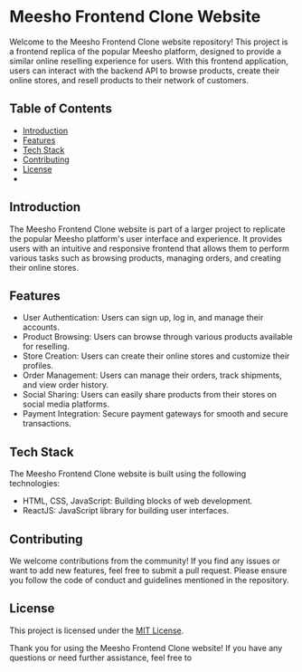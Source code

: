 # Meesho Frontend Clone Website


Welcome to the Meesho Frontend Clone website repository! This project is a frontend replica of the popular Meesho platform, designed to provide a similar online reselling experience for users. With this frontend application, users can interact with the backend API to browse products, create their online stores, and resell products to their network of customers.

## Table of Contents
- [Introduction](#introduction)
- [Features](#features)
- [Tech Stack](#tech-stack)
- [Contributing](#contributing)
- [License](#license)
- 

## Introduction
The Meesho Frontend Clone website is part of a larger project to replicate the popular Meesho platform's user interface and experience. It provides users with an intuitive and responsive frontend that allows them to perform various tasks such as browsing products, managing orders, and creating their online stores.


## Features
- User Authentication: Users can sign up, log in, and manage their accounts.
- Product Browsing: Users can browse through various products available for reselling.
- Store Creation: Users can create their online stores and customize their profiles.
- Order Management: Users can manage their orders, track shipments, and view order history.
- Social Sharing: Users can easily share products from their stores on social media platforms.
- Payment Integration: Secure payment gateways for smooth and secure transactions.


## Tech Stack
The Meesho Frontend Clone website is built using the following technologies:

- HTML, CSS, JavaScript: Building blocks of web development.
- ReactJS: JavaScript library for building user interfaces.


## Contributing
We welcome contributions from the community! If you find any issues or want to add new features, feel free to submit a pull request. Please ensure you follow the code of conduct and guidelines mentioned in the repository.


## License
This project is licensed under the [MIT License](https://opensource.org/licenses/MIT).

Thank you for using the Meesho Frontend Clone website! If you have any questions or need further assistance, feel free to
